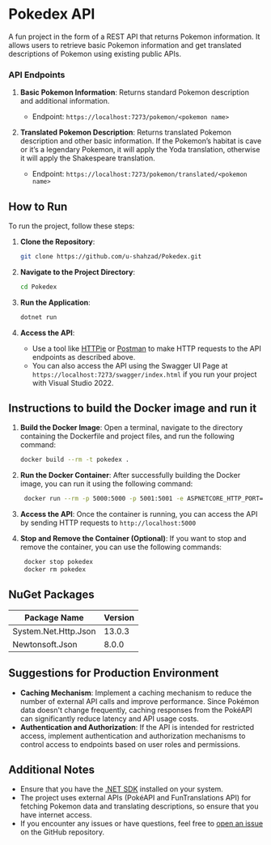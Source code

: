 # Pokedex API
A fun project in the form of a REST API that returns Pokemon information. It allows users to retrieve basic Pokemon information and get translated descriptions of Pokemon using existing public APIs.

### API Endpoints

1. **Basic Pokemon Information**: Returns standard Pokemon description and additional information.
    - Endpoint: `https://localhost:7273/pokemon/<pokemon name>`

2. **Translated Pokemon Description**: Returns translated Pokemon description and other basic information. If the Pokemon’s habitat is cave or it’s a legendary Pokemon, it will apply the Yoda translation, otherwise it will apply the Shakespeare translation.
    - Endpoint: `https://localhost:7273/pokemon/translated/<pokemon name>`

## How to Run

To run the project, follow these steps:

1. **Clone the Repository**: 
    ```bash
    git clone https://github.com/u-shahzad/Pokedex.git
    ```

2. **Navigate to the Project Directory**:
    ```bash
    cd Pokedex
    ```

3. **Run the Application**:
    ```bash
    dotnet run
    ```

4. **Access the API**:
    - Use a tool like [HTTPie](https://httpie.io/) or [Postman](https://www.postman.com/) to make HTTP requests to the API endpoints as described above.
    - You can also access the API using the Swagger UI Page at `https://localhost:7273/swagger/index.html` if you run your project with Visual Studio 2022.

## Instructions to build the Docker image and run it

1. **Build the Docker Image**: Open a terminal, navigate to the directory containing the Dockerfile and project files, and run the following command:
    ```bash
    docker build --rm -t pokedex .
    ```
    
2. **Run the Docker Container**: After successfully building the Docker image, you can run it using the following command:
   ```bash
    docker run --rm -p 5000:5000 -p 5001:5001 -e ASPNETCORE_HTTP_PORT=https://+:5001 -e ASPNETCORE_URLS=http://+:5000 pokedex
    ```
   
4. **Access the API**: Once the container is running, you can access the API by sending HTTP requests to `http://localhost:5000`
5. **Stop and Remove the Container (Optional)**: If you want to stop and remove the container, you can use the following commands:
   ```bash
    docker stop pokedex
    docker rm pokedex
    ```

## NuGet Packages
| Package Name  | Version |
| ------------- | ------------- |
| System.Net.Http.Json  | 13.0.3  |
| Newtonsoft.Json  | 8.0.0  |

## Suggestions for Production Environment

- **Caching Mechanism**: Implement a caching mechanism to reduce the number of external API calls and improve performance. Since Pokémon data doesn't change frequently, caching responses from the PokéAPI can significantly reduce latency and API usage costs.
- **Authentication and Authorization**: If the API is intended for restricted access, implement authentication and authorization mechanisms to control access to endpoints based on user roles and permissions.

## Additional Notes

- Ensure that you have the [.NET SDK](https://dotnet.microsoft.com/download) installed on your system.
- The project uses external APIs (PokéAPI and FunTranslations API) for fetching Pokemon data and translating descriptions, so ensure that you have internet access.
- If you encounter any issues or have questions, feel free to [open an issue](https://github.com/u-shahzad/Pokedex/issues) on the GitHub repository.
